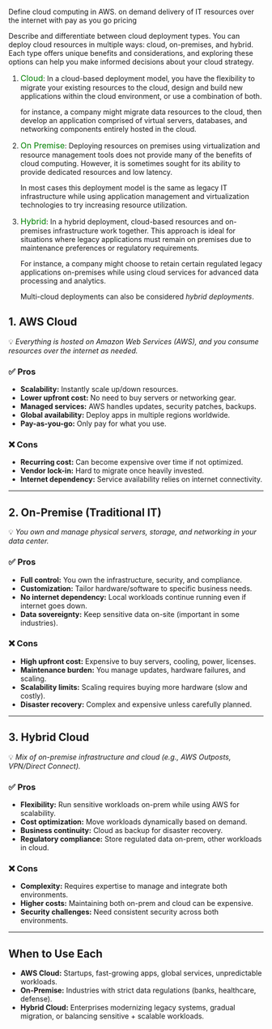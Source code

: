 
Define cloud computing in AWS.
	on demand delivery of IT resources over the internet with pay as you go pricing


Describe and differentiate between cloud deployment types.
	You can deploy cloud resources in multiple ways: cloud, on-premises, and hybrid. Each type offers unique benefits and considerations, and exploring these options can help you make informed decisions about your cloud strategy.
	
1. <span style="font-size:16px; color:green;">Cloud</span>:
	In a cloud-based deployment model, you have the flexibility to migrate your existing resources to the cloud, design and build new applications within the cloud environment, or use a combination of both.
	
	for instance, a company might migrate data resources to the cloud, then develop an application comprised of virtual servers, databases, and networking components entirely hosted in the cloud.
	
2. <span style="font-size:16px; color:green;">On Premise</span>:
	Deploying resources on premises using virtualization and resource management tools does not provide many of the benefits of cloud computing. However, it is sometimes sought for its ability to provide dedicated resources and low latency.
	
	In most cases this deployment model is the same as legacy IT infrastructure while using application management and virtualization technologies to try increasing resource utilization.
	
3. <span style="font-size:16px; color:green;">Hybrid</span>:
	In a hybrid deployment, cloud-based resources and on-premises infrastructure work together. This approach is ideal for situations where legacy applications must remain on premises due to maintenance preferences or regulatory requirements.
	
	For instance, a company might choose to retain certain regulated legacy applications on-premises while using cloud services for advanced data processing and analytics.
	
	Multi-cloud deployments can also be considered _hybrid deployments_.


## **1. AWS Cloud**

💡 _Everything is hosted on Amazon Web Services (AWS), and you consume resources over the internet as needed._

### ✅ Pros

- **Scalability:** Instantly scale up/down resources.
- **Lower upfront cost:** No need to buy servers or networking gear.
- **Managed services:** AWS handles updates, security patches, backups.
- **Global availability:** Deploy apps in multiple regions worldwide.
- **Pay-as-you-go:** Only pay for what you use.

### ❌ Cons

- **Recurring cost:** Can become expensive over time if not optimized.
- **Vendor lock-in:** Hard to migrate once heavily invested.
- **Internet dependency:** Service availability relies on internet connectivity.

---

## **2. On-Premise (Traditional IT)**

💡 _You own and manage physical servers, storage, and networking in your data center._

### ✅ Pros

- **Full control:** You own the infrastructure, security, and compliance.
- **Customization:** Tailor hardware/software to specific business needs.
- **No internet dependency:** Local workloads continue running even if internet goes down.
- **Data sovereignty:** Keep sensitive data on-site (important in some industries).

### ❌ Cons

- **High upfront cost:** Expensive to buy servers, cooling, power, licenses.
- **Maintenance burden:** You manage updates, hardware failures, and scaling.
- **Scalability limits:** Scaling requires buying more hardware (slow and costly).
- **Disaster recovery:** Complex and expensive unless carefully planned.
    

---

## **3. Hybrid Cloud**

💡 _Mix of on-premise infrastructure and cloud (e.g., AWS Outposts, VPN/Direct Connect)._

### ✅ Pros

- **Flexibility:** Run sensitive workloads on-prem while using AWS for scalability.
- **Cost optimization:** Move workloads dynamically based on demand.
- **Business continuity:** Cloud as backup for disaster recovery.
- **Regulatory compliance:** Store regulated data on-prem, other workloads in cloud.

### ❌ Cons

- **Complexity:** Requires expertise to manage and integrate both environments.
- **Higher costs:** Maintaining both on-prem and cloud can be expensive.
- **Security challenges:** Need consistent security across both environments.

---

## **When to Use Each**

- **AWS Cloud:** Startups, fast-growing apps, global services, unpredictable workloads.
- **On-Premise:** Industries with strict data regulations (banks, healthcare, defense).
- **Hybrid Cloud:** Enterprises modernizing legacy systems, gradual migration, or balancing sensitive + scalable workloads.